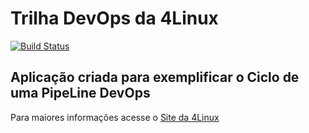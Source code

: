 # Trilha DevOps da 4Linux

<!-- Altere a Flag abaixo com sua URL do Travis -->
[![Build Status](https://travis-ci.com/ivesavila/DevOpsLab-HelloWorld.svg?branch=master)](https://travis-ci.com/ivesavila/DevOpsLab-HelloWorld)

## Aplicação criada para exemplificar o Ciclo de uma PipeLine DevOps


Para maiores informações acesse o [Site da 4Linux](https://www.4linux.com.br/cursos/devops)
